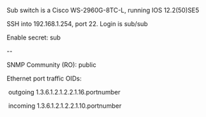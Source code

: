 Sub switch is a Cisco WS-2960G-8TC-L, running IOS 12.2(50)SE5

SSH into 192.168.1.254, port 22. Login is sub/sub

Enable secret: sub

--

SNMP Community (RO): public

Ethernet port traffic OIDs:

&nbsp;outgoing 1.3.6.1.2.1.2.2.1.16.portnumber

&nbsp;incoming 1.3.6.1.2.1.2.2.1.10.portnumber